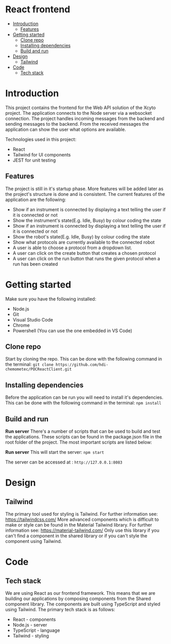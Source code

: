 # React frontend

<!-- TOC -->

- [Introduction](#introduction)
  - [Features](#features)
- [Getting started](#getting-started)
  - [Clone repo](#clone-repo)
  - [Installing dependencies](#installing-dependencies)
  - [Build and run](#build-and-run)
- [Design](#design)
  - [Tailwind](#tailwind)
- [Code](#code)
  - [Tech stack](#tech-stack)

<!-- /TOC -->

# Introduction
This project contains the frontend for the Web API solution of the Xcyto project. 
The application connects to the Node server via a websocket connection. The project handles incoming messages from the backend and sending messages to the backend.
From the received messages the application can show the user what options are available.

Technologies used in this project:
- React
- Tailwind for UI components
- JEST for unit testing

## Features
The project is still in it's startup phase. More features will be added later as the project's structure is done and is consistent.
The current features of the application are the following:
- Show if an instrument is connected  by displaying a text telling the user if it is connected or not
- Show the instrument's state(E.g. Idle, Busy) by colour coding the state
- Show if an instrument is connected by displaying a text telling the user if it is connected or not
- Show the robot's state(E.g. Idle, Busy) by colour coding the state
- Show what protocols are currently available to the connected robot
- A user is able to choose a protocol from a dropdown list.
- A user can click on the create button that creates a chosen protocol
- A user can click on the run button that runs the given protocol when a run has been created

# Getting started
Make sure you have the following installed:

- Node.js
- Git
- Visual Studio Code
- Chrome
- Powershell (You can use the one embedded in VS Code)

## Clone repo
Start by cloning the repo. This can be done with the following command in the terminal:
`git clone https://github.com/hdi-chemometec/POCReactClient.git`

## Installing dependencies
Before the application can be run you will need to install it's dependencies. This can be done with the following command in the terminal:
`npm install`

## Build and run

**Run server**
There's a number of scripts that can be used to build and test the applications. These scripts can be found in the package.json file in the root folder of the project. The most important scripts are listed below:

**Run server**
This will start the server:
`npm start`

The server can be accessed at : `http://127.0.0.1:8083`

# Design
## Tailwind

The primary tool used for styling is Tailwind. For further information see: https://tailwindcss.com/
More advanced components which is difficult to make or style can be found in the Material Tailwind library. For further information see: https://material-tailwind.com/
Only use this library if you can't find a component in the shared library or if you can't style the component using Tailwind.

# Code

## Tech stack

We are using React as our frontend framework. This means that we are building our applications by composing components from the Shared component library. The components are built using TypeScript and styled using Tailwind. 
The primary tech stack is as follows:

- React - components
- Node.js - server
- TypeScript - language
- Tailwind - styling
